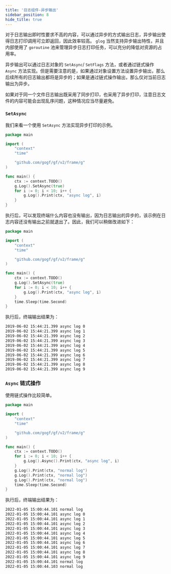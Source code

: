 ```yaml
---
title: '日志组件-异步输出'
sidebar_position: 8
hide_title: true
---
```


对于日志输出即时性要求不高的内容，可以通过异步的方式输出日志，异步输出使得日志打印调用可立即返回，因此效率较高。 `glog` 当然支持异步输出特性，并且内部使用了 `goroutine` 池来管理异步日志打印任务，可以充分的降低对资源的占用率。

异步输出可以通过日志对象的 `SetAsync`/ `SetFlags` 方法，或者通过链式操作 `Async` 方法实现。但是需要注意的是，如果通过对象设置方法设置异步输出，那么后续所有的日志输出都将是异步的；如果是通过链式操作输出，那么仅对当前日志输出为异步。

如果对于同一个文件日志输出既采用了同步打印，也采用了异步打印，注意日志文件的内容可能会出现乱序问题，这种情况应当尽量避免。

### `SetAsync`

我们来看一个使用 `SetAsync` 方法实现异步打印的示例。

```go
package main

import (
    "context"
    "time"

    "github.com/gogf/gf/v2/frame/g"
)

func main() {
    ctx := context.TODO()
    g.Log().SetAsync(true)
    for i := 0; i < 10; i++ {
        g.Log().Print(ctx, "async log", i)
    }
}
```

执行后，可以发现终端什么内容也没有输出，因为日志输出的异步的，该示例在日志内容还没有输出之前就退出了。因此，我们可以稍做改进如下：

```go
package main

import (
    "context"
    "time"

    "github.com/gogf/gf/v2/frame/g"
)

func main() {
    ctx := context.TODO()
    g.Log().SetAsync(true)
    for i := 0; i < 10; i++ {
        g.Log().Print(ctx, "async log", i)
    }
    time.Sleep(time.Second)
}
```

执行后，终端输出结果为：

```html
2019-06-02 15:44:21.399 async log 0
2019-06-02 15:44:21.399 async log 1
2019-06-02 15:44:21.399 async log 2
2019-06-02 15:44:21.399 async log 3
2019-06-02 15:44:21.399 async log 4
2019-06-02 15:44:21.399 async log 5
2019-06-02 15:44:21.399 async log 6
2019-06-02 15:44:21.399 async log 7
2019-06-02 15:44:21.399 async log 8
2019-06-02 15:44:21.399 async log 9
```

### `Async` 链式操作

使用链式操作比较简单。

```go
package main

import (
    "context"
    "time"

    "github.com/gogf/gf/v2/frame/g"
)

func main() {
    ctx := context.TODO()
    for i := 0; i < 10; i++ {
        g.Log().Async().Print(ctx, "async log", i)
    }
    g.Log().Print(ctx, "normal log")
    g.Log().Print(ctx, "normal log")
    g.Log().Print(ctx, "normal log")
    time.Sleep(time.Second)
}
```

执行后，终端输出结果为：

```html
2022-01-05 15:00:44.101 normal log
2022-01-05 15:00:44.101 async log 0
2022-01-05 15:00:44.101 async log 1
2022-01-05 15:00:44.101 async log 2
2022-01-05 15:00:44.101 async log 3
2022-01-05 15:00:44.101 async log 4
2022-01-05 15:00:44.101 async log 5
2022-01-05 15:00:44.101 async log 6
2022-01-05 15:00:44.101 async log 7
2022-01-05 15:00:44.101 async log 8
2022-01-05 15:00:44.101 async log 9
2022-01-05 15:00:44.101 normal log
2022-01-05 15:00:44.103 normal log
```